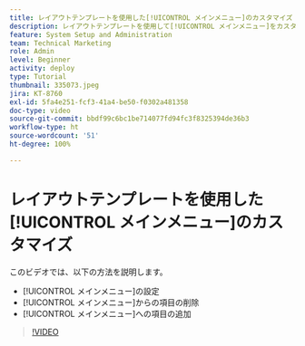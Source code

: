 ```yaml
---
title: レイアウトテンプレートを使用した[!UICONTROL メインメニュー]のカスタマイズ
description: レイアウトテンプレートを使用して[!UICONTROL メインメニュー]をカスタマイズする方法を説明します。
feature: System Setup and Administration
team: Technical Marketing
role: Admin
level: Beginner
activity: deploy
type: Tutorial
thumbnail: 335073.jpeg
jira: KT-8760
exl-id: 5fa4e251-fcf3-41a4-be50-f0302a481358
doc-type: video
source-git-commit: bbdf99c6bc1be714077fd94fc3f8325394de36b3
workflow-type: ht
source-wordcount: '51'
ht-degree: 100%

---
```


# レイアウトテンプレートを使用した[!UICONTROL メインメニュー]のカスタマイズ

このビデオでは、以下の方法を説明します。

* [!UICONTROL メインメニュー]の設定
* [!UICONTROL メインメニュー]からの項目の削除
* [!UICONTROL メインメニュー]への項目の追加


>[!VIDEO](https://video.tv.adobe.com/v/335073/?quality=12&learn=on&enablevpops=1)
